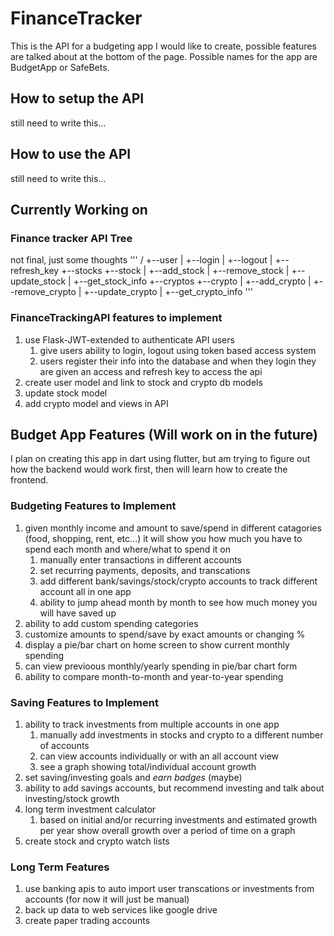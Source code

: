 # FinanceTracker
This is the API for a budgeting app I would like to create, possible features are talked about at the bottom of the page. Possible names for the app are BudgetApp or SafeBets.

## How to setup the API
still need to write this...

## How to use the API
still need to write this...

## Currently Working on
### Finance tracker API Tree
not final, just some thoughts
'''
/
+--user
|  +--login
|  +--logout
|  +--refresh_key
+--stocks
+--stock
|  +--add_stock
|  +--remove_stock
|  +--update_stock
|  +--get_stock_info
+--cryptos
+--crypto
|  +--add_crypto
|  +--remove_crypto
|  +--update_crypto
|  +--get_crypto_info
'''
### FinanceTrackingAPI features to implement
1. use Flask-JWT-extended to authenticate API users
    1. give users ability to login, logout using token based access system
    2. users register their info into the database and when they login they are given an access and refresh key to access the api
2. create user model and link to stock and crypto db models
3. update stock model
4. add crypto model and views in API

## Budget App Features (Will work on in the future)
I plan on creating this app in dart using flutter, but am trying to figure out how the backend would work first, then will learn how to create the frontend.
### Budgeting Features to Implement
1. given monthly income and amount to save/spend in different catagories (food, shopping, rent, etc...) it will show you how much you have to spend each month and where/what to spend it on
    1. manually enter transactions in different accounts
    2. set recurring payments, deposits, and transcations
    3. add different bank/savings/stock/crypto accounts to track different account all in one app
    4. ability to jump ahead month by month to see how much money you will have saved up
2. ability to add custom spending categories
3. customize amounts to spend/save by exact amounts or changing %
4. display a pie/bar chart on home screen to show current monthly spending
5. can view previoous monthly/yearly spending in pie/bar chart form
6. ability to compare month-to-month and year-to-year spending

### Saving Features to Implement
1. ability to track investments from multiple accounts in one app
    1. manually add investments in stocks and crypto to a different number of accounts
    2. can view accounts individually or with an all account view
    3. see a graph showing total/individual account growth
2. set saving/investing goals and *earn badges* (maybe)
3. ability to add savings accounts, but recommend investing and talk about investing/stock growth
4. long term investment calculator
    1. based on initial and/or recurring investments and estimated growth per year show overall growth over a period of time on a graph
5. create stock and crypto watch lists

### Long Term Features
1. use banking apis to auto import user transcations or investments from accounts (for now it will just be manual)
2. back up data to web services like google drive
3. create paper trading accounts
